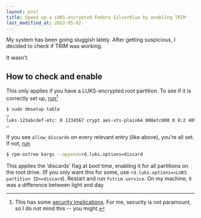 ```yaml
---
layout: post
title: Speed up a LUKS-encrypted Fedora Silverblue by enabling TRIM
last_modified_at: 2022-05-02
---
```


My system has been going sluggish lately. After getting suspicious, I decided
to check if TRIM was working.

It wasn’t.

## How to check and enable

This only applies if you have a LUKS-encrypted root partition. To see if it
is correctly set up, [run][archwiki][^1]

```sh
$ sudo dmsetup table
…
luks-123abcdef-etc: 0 1234567 crypt aes-xts-plain64 000etc000 0 8:2 4096 1 allow_discards
…
```

If you see `allow_discards` on every relevant entry (like above), you’re all
set. If not, [run][bug]

```sh
$ rpm-ostree kargs --append=rd.luks.options=discard
```

This applies the ‘discards’ flag at boot time, enabling it for all partitions
on the root drive. (If you only want this for some, use
`rd.luks.options=<LUKS partition ID>=discard`). Restart and run
`fstrim.service`. On my machine, it was a difference between light and day.

[^1]: This has some [security implications][security-implications]. For me, security is not paramount, so I do not mind this -- you might.

[archwiki]: https://wiki.archlinux.org/index.php/Dm-crypt/Specialties#Discard/TRIM_support_for_solid_state_drives_(SSD)
[bug]: https://bugzilla.redhat.com/show_bug.cgi?id=1801539
[security-implications]: https://asalor.blogspot.com/2011/08/trim-dm-crypt-problems.html
